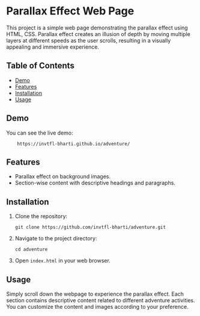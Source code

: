 # Parallax Effect Web Page

This project is a simple web page demonstrating the parallax effect using HTML, CSS. Parallax effect creates an illusion of depth by moving multiple layers at different speeds as the user scrolls, resulting in a visually appealing and immersive experience.

## Table of Contents
- [Demo](#demo)
- [Features](#features)
- [Installation](#installation)
- [Usage](#usage)


## Demo
You can see the live demo:
```
    https://invtfl-bharti.github.io/adventure/
```
## Features
- Parallax effect on background images.
- Section-wise content with descriptive headings and paragraphs.

## Installation
1. Clone the repository:
    ```
    git clone https://github.com/invtfl-bharti/adventure.git
    ```
2. Navigate to the project directory:
    ```
    cd adventure
    ```
3. Open `index.html` in your web browser.

## Usage
Simply scroll down the webpage to experience the parallax effect. Each section contains descriptive content related to different adventure activities. You can customize the content and images according to your preference.

